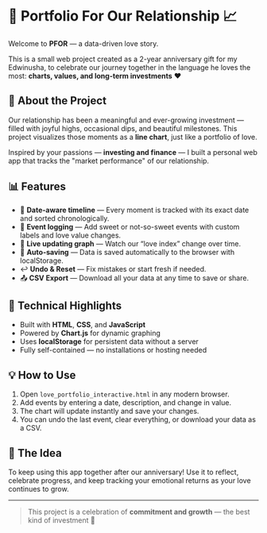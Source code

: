 # 💖 Portfolio For Our Relationship 📈

Welcome to **PFOR** — a data-driven love story.

This is a small web project created as a 2-year anniversary gift for my Edwinusha, to celebrate our journey together in the language he loves the most: **charts, values, and long-term investments** ❤️

## 🎁 About the Project

Our relationship has been a meaningful and ever-growing investment — filled with joyful highs, occasional dips, and beautiful milestones. This project visualizes those moments as a **line chart**, just like a portfolio of love.

Inspired by your passions — **investing and finance** — I built a personal web app that tracks the "market performance" of our relationship.

## 📊 Features

- 📅 **Date-aware timeline** — Every moment is tracked with its exact date and sorted chronologically.
- 📝 **Event logging** — Add sweet or not-so-sweet events with custom labels and love value changes.
- 🔁 **Live updating graph** — Watch our “love index” change over time.
- 💾 **Auto-saving** — Data is saved automatically to the browser with localStorage.
- ↩️ **Undo & Reset** — Fix mistakes or start fresh if needed.
- 📤 **CSV Export** — Download all your data at any time to save or share.

## 🧠 Technical Highlights

- Built with **HTML**, **CSS**, and **JavaScript**
- Powered by **Chart.js** for dynamic graphing
- Uses **localStorage** for persistent data without a server
- Fully self-contained — no installations or hosting needed

## 💡 How to Use

1. Open `love_portfolio_interactive.html` in any modern browser.
2. Add events by entering a date, description, and change in value.
3. The chart will update instantly and save your changes.
4. You can undo the last event, clear everything, or download your data as a CSV.

## 🎉 The Idea

To keep using this app together after our anniversary! Use it to reflect, celebrate progress, and keep tracking your emotional returns as your love continues to grow.

---

> This project is a celebration of **commitment and growth** — the best kind of investment 🥰
